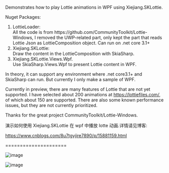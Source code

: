 Demonstrates how to play Lottie animations in WPF using Xiejiang.SKLottie.

Nuget Packages:
<ol>
  <li>LottieLoader:</li>
    All the code is from https://github.com/CommunityToolkit/Lottie-Windows, I removed the UWP-related part, only kept the part that reads Lottie Json as LottieComposition object. Can run on .net core 3.1+
  
  <li>Xiejiang.SKLottie:</li>
    Draw the content in the LottieComposition with SkiaSharp.
  
  <li>Xiejiang.SKLottie.Views.Wpf.</li>
    Use SkiaSharp.Views.Wpf to present Lottie content in WPF.

</ol>
In theory, it can support any environment where .net core3.1+ and SkiaSharp can run. But currently I only make a sample of WPF.

Currently in preview, there are many features of Lottie that are not yet supported. I have selected about 200 animations at https://lottiefiles.com/, of which about 150 are supported.
There are also some known performance issues, but they are not currently prioritized.


Thanks for the great project CommunityToolkit/Lottie-Windows.


演示如何使用 Xiejiang.SKLottie 在 wpf 中播放 lotte 动画.详情请见博客:

https://www.cnblogs.com/8u7tgyjire7890/p/15881159.html



=====================


![image](https://github.com/xiejiang2014/Xiejiang.SKLottie.Samples/blob/main/Gallery/%E5%8A%A8%E7%94%BB31.gif)

![image](https://github.com/xiejiang2014/Xiejiang.SKLottie.Samples/blob/main/Gallery/%E5%8A%A8%E7%94%BB33.gif)
